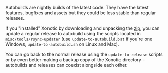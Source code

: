 Autobuilds are nightly builds of the latest code. They have the latest features, bugfixes and assets but they could be less stable than regular releases.

If you "installed" Xonotic by downloading and unpacking the [zip](http://xonotic.org/download/), you can update a regular release to autobuild using the scripts located in `misc/tools/rsync-updater` (use `update-to-autobuild.bat` if you're one Windows, `update-to-autobuild.sh` on Linux and Mac).

You can go back to the normal release using the `update-to-release` scripts or by even better making a backup copy of the Xonotic directory - autobuilds and releases can coexist alongside each other.
